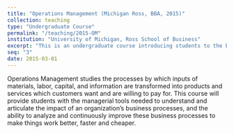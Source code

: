 ```yaml
---
title: "Operations Management (Michigan Ross, BBA, 2015)"
collection: teaching
type: "Undergraduate Course"
permalink: "/teaching/2015-OM"
institution: "University of Michigan, Ross School of Business"
excerpt: "This is an undergraduate course introducing students to the basics of Operations Management."
seq: "3"
date: 2015-03-01
---
```


Operations Management studies the processes by which inputs of materials, labor, capital, and information are transformed into products and services which customers want and are willing to pay for. This course will provide students with the managerial tools needed to understand and articulate the impact of an organization’s business processes, and the ability to analyze and continuously improve these business processes to make things work better, faster and cheaper.